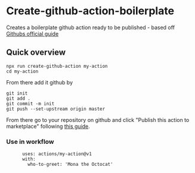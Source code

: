 # Create-github-action-boilerplate

Creates a boilerplate github action ready to be published - based off [Githubs official guide ](https://help.github.com/en/actions/automating-your-workflow-with-github-actions/creating-a-javascript-action#commit-and-push-your-action-to-github)

## Quick overview

```
npx run create-github-action my-action
cd my-action
```

From there add it github by

```
git init
git add .
git commit -m init
git push --set-upstream origin master
```

From there go to your repository on github and click "Publish this action to marketplace" following
[this guide](https://help.github.com/en/actions/automating-your-workflow-with-github-actions/publishing-actions-in-github-marketplace#publishing-an-action).

### Use in workflow

```- name: Hello world
      uses: actions/my-action@v1
      with:
        who-to-greet: 'Mona the Octocat'
```
